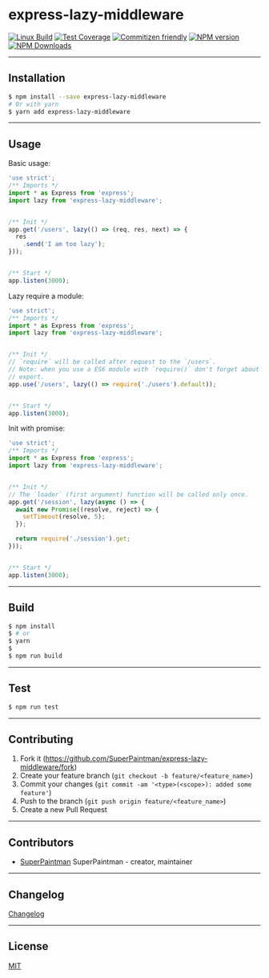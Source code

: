 # express-lazy-middleware

[![Linux Build][travis-image]][travis-url]
[![Test Coverage][coveralls-image]][coveralls-url]
[![Commitizen friendly][commitizen-image]][commitizen-url]
[![NPM version][npm-v-image]][npm-url]
[![NPM Downloads][npm-dm-image]][npm-url]


--------------------------------------------------------------------------------


## Installation

```sh
$ npm install --save express-lazy-middleware
# Or with yarn
$ yarn add express-lazy-middleware
```


--------------------------------------------------------------------------------


## Usage

Basic usage:

```ts
'use strict';
/** Imports */
import * as Express from 'express';
import lazy from 'express-lazy-middleware';


/** Init */
app.get('/users', lazy(() => (req, res, next) => {
  res
    .send('I am too lazy');
}));


/** Start */
app.listen(3000);
```


Lazy require a module:

```ts
'use strict';
/** Imports */
import * as Express from 'express';
import lazy from 'express-lazy-middleware';


/** Init */
// `require` will be called after request to the `/users`.
// Note: when you use a ES6 module with `require()` don't forget about `default`
// export.
app.use('/users', lazy(() => require('./users').default));


/** Start */
app.listen(3000);
```


Init with promise:

```ts
'use strict';
/** Imports */
import * as Express from 'express';
import lazy from 'express-lazy-middleware';


/** Init */
// The `loader` (first argument) function will be called only once.
app.get('/session', lazy(async () => {
  await new Promise((resolve, reject) => {
    setTimeout(resolve, 5);
  });

  return require('./session').get;
}));


/** Start */
app.listen(3000);
```

--------------------------------------------------------------------------------


## Build

```sh
$ npm install
$ # or
$ yarn
$
$ npm run build
```


--------------------------------------------------------------------------------

## Test

```sh
$ npm run test
```


--------------------------------------------------------------------------------

## Contributing

1. Fork it (<https://github.com/SuperPaintman/express-lazy-middleware/fork>)
2. Create your feature branch (`git checkout -b feature/<feature_name>`)
3. Commit your changes (`git commit -am '<type>(<scope>): added some feature'`)
4. Push to the branch (`git push origin feature/<feature_name>`)
5. Create a new Pull Request


--------------------------------------------------------------------------------

## Contributors

- [SuperPaintman](https://github.com/SuperPaintman) SuperPaintman - creator, maintainer


--------------------------------------------------------------------------------

## Changelog
[Changelog][changelog-url]


--------------------------------------------------------------------------------

## License

[MIT][license-url]


[license-url]: https://raw.githubusercontent.com/SuperPaintman/express-lazy-middleware/master/LICENSE
[changelog-url]: https://raw.githubusercontent.com/SuperPaintman/express-lazy-middleware/master/CHANGELOG.md
[npm-url]: https://www.npmjs.com/package/express-lazy-middleware
[npm-v-image]: https://img.shields.io/npm/v/express-lazy-middleware.svg
[npm-dm-image]: https://img.shields.io/npm/dm/express-lazy-middleware.svg
[travis-image]: https://img.shields.io/travis/SuperPaintman/express-lazy-middleware/master.svg?label=linux
[travis-url]: https://travis-ci.org/SuperPaintman/express-lazy-middleware
[coveralls-image]: https://img.shields.io/coveralls/SuperPaintman/express-lazy-middleware/master.svg
[coveralls-url]: https://coveralls.io/r/SuperPaintman/express-lazy-middleware?branch=master
[commitizen-image]: https://img.shields.io/badge/commitizen-friendly-brightgreen.svg
[commitizen-url]: https://commitizen.github.io/cz-cli/
